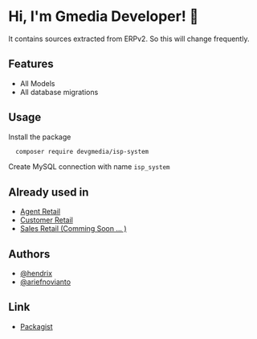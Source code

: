 # Hi, I'm Gmedia Developer! 👋 

It contains sources extracted from ERPv2. So this will change frequently.

## Features

- All Models
- All database migrations

## Usage

Install the package

```sh
  composer require devgmedia/isp-system
```

Create MySQL connection with name <code>isp_system</code>

## Already used in

- [Agent Retail](https://play.google.com/store/apps/details?id=com.gmedia.fiberstream_customer_mobile)
- [Customer Retail](https://play.google.com/store/apps/details?id=com.gmedia.fiberstream_agent)
- [Sales Retail (Comming Soon ... )]()

## Authors

- [@hendrix](https://gitlab.com/hendrixxxx)
- [@ariefnovianto](https://github.com/oppytut)

## Link

- [Packagist](https://packagist.org/packages/devgmedia/isp-system)
